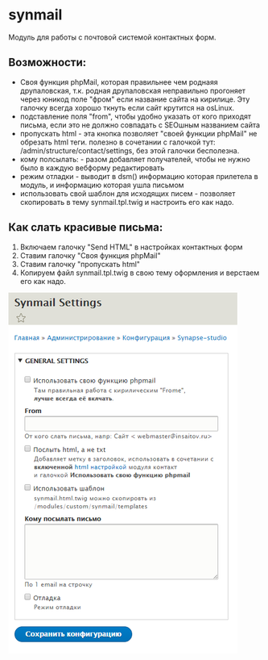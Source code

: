 # synmail

Модуль для работы с почтовой системой контактных форм.

## Возможности:
* Своя функция phpMail, которая правильнее чем роднаяя друпаловская, т.к. родная друпаловская неправильно прогоняет через юникод поле "фром" если название сайта на кирилице. Эту галочку всегда хорошо ткнуть если сайт крутится на osLinux.
* подставление поля "from", чтобы удобно указать от кого приходят письма, если это не должно совпадать с SEOшным названием сайта
* пропускать html - эта кнопка позволяет "своей функции phpMail" не обрезать html теги. полезно в сочетании с галочкой тут: /admin/structure/contact/settings, без этой галочки бесполезна. 
* кому полсылать: - разом добавляет получателей, чтобы не нужно было в каждую вебформу редактировать
* режим отладки - выводит в dsm() информацию которая прилетела в модуль, и информацию которая ушла письмом
* использовать свой шаблон для исходящих писем - позволяет скопировать в тему synmail.tpl.twig и настроить его как надо. 


## Как слать красивые письма:
1. Включаем галочку "Send HTML" в настройках контактных форм
2. Ставим галочку "Своя функция phpMail"
3. Ставим галочку "пропускать html"
4. Копируем файл synmail.tpl.twig в свою тему оформления и верстаем его как надо.

<img src="https://github.com/politsin/help/blob/master/synmail.png?raw=true">
 
